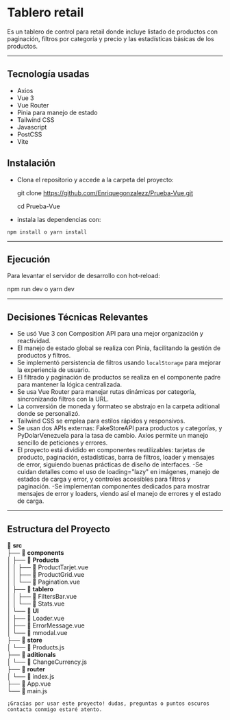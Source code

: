 # Tablero retail

Es un tablero de control para retail donde incluye listado de productos con paginación, filtros por categoría y precio y las estadísticas básicas
de los productos.

---

## Tecnología usadas

- Axios
- Vue 3
- Vue Router
- Pinia para manejo de estado
- Tailwind CSS 
- Javascript
- PostCSS
- Vite
  
## Instalación

  * Clona el repositorio y accede a la carpeta del proyecto:

    git clone https://github.com/Enriquegonzalezz/Prueba-Vue.git

    cd Prueba-Vue

   * instala las dependencias con:

    npm install o yarn install


---

## Ejecución

Para levantar el servidor de desarrollo con hot-reload:

   npm run dev o yarn dev

---

## Decisiones Técnicas Relevantes

- Se usó Vue 3 con Composition API para una mejor organización y reactividad.
- El manejo de estado global se realiza con Pinia, facilitando la gestión de productos y filtros.
- Se implementó persistencia de filtros usando `localStorage` para mejorar la experiencia de usuario.
- El filtrado y paginación de productos se realiza en el componente padre para mantener la lógica centralizada.
- Se usa Vue Router para manejar rutas dinámicas por categoría, sincronizando filtros con la URL.
- La conversión de moneda y formateo se abstrajo en la carpeta aditional donde se personalizó.
- Tailwind CSS se emplea para estilos rápidos y responsivos.
- Se usan dos APIs externas: FakeStoreAPI para productos y categorías, y PyDolarVenezuela para la tasa de cambio. Axios permite un manejo sencillo de peticiones y errores.
- El proyecto está dividido en componentes reutilizables: tarjetas de producto, paginación, estadísticas, barra de filtros, loader y mensajes de error, siguiendo buenas prácticas de diseño de interfaces.
-Se cuidan detalles como el uso de loading="lazy" en imágenes, manejo de estados de carga y error, y controles accesibles para filtros y paginación.
-Se implementan componentes dedicados para mostrar mensajes de error y loaders, viendo así el manejo de errores y el estado de carga.

---

## Estructura del Proyecto

📁 **src**  
├── 📁 **components**  
│   ├── 📁 **Products**  
│   │   ├── 📄 ProductTarjet.vue  
│   │   ├── 📄 ProductGrid.vue  
│   │   └── 📄 Pagination.vue  
│   ├── 📁 **tablero**  
│   │   ├── 📄 FiltersBar.vue  
│   │   └── 📄 Stats.vue  
│   └── 📁 **UI**  
│       ├── 📄 Loader.vue  
│       ├── 📄 ErrorMessage.vue  
│       └── 📄 mmodal.vue  
├── 📁 **store**  
│   └── 📄 Products.js  
├── 📁 **aditionals**  
│   └── 📄 ChangeCurrency.js  
├── 📁 **router**  
│   └── 📄 index.js  
├── 📄 App.vue  
└── 📄 main.js  


    ¡Gracias por usar este proyecto! dudas, preguntas o puntos oscuros contacta conmigo estaré atento.
